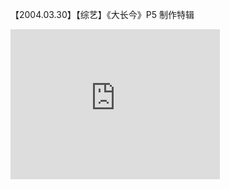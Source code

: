 【2004.03.30】【综艺】《大长今》P5 制作特辑       
<div class="embed-container">
  <iframe
      src="https://video.h5.weibo.cn/1034:4344425829077899/4344426715605963"
      width="335"
      height="240"
      frameborder="0"
      allowfullscreen="">
  </iframe>
</div>
